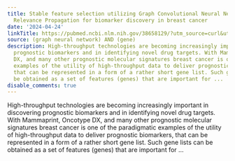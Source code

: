 ```yaml
---
title: Stable feature selection utilizing Graph Convolutional Neural Network and Layer-wise
  Relevance Propagation for biomarker discovery in breast cancer
date: '2024-04-24'
linkTitle: https://pubmed.ncbi.nlm.nih.gov/38658129/?utm_source=curl&utm_medium=rss&utm_campaign=pubmed-2&utm_content=1x5bM_TNL8gjogAcnslpo2s2PbDe-61JVM2h9yowOYSiZ7Dkrt&fc=20220919211934&ff=20240425181107&v=2.18.0.post9+e462414
source: (graph neural network) AND (gene)
description: High-throughput technologies are becoming increasingly important in discovering
  prognostic biomarkers and in identifying novel drug targets. With Mammaprint, Oncotype
  DX, and many other prognostic molecular signatures breast cancer is one of the paradigmatic
  examples of the utility of high-throughput data to deliver prognostic biomarkers,
  that can be represented in a form of a rather short gene list. Such gene lists can
  be obtained as a set of features (genes) that are important for ...
disable_comments: true
---
```

High-throughput technologies are becoming increasingly important in discovering prognostic biomarkers and in identifying novel drug targets. With Mammaprint, Oncotype DX, and many other prognostic molecular signatures breast cancer is one of the paradigmatic examples of the utility of high-throughput data to deliver prognostic biomarkers, that can be represented in a form of a rather short gene list. Such gene lists can be obtained as a set of features (genes) that are important for ...